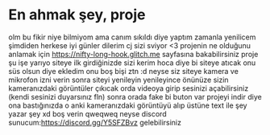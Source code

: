 # En ahmak şey, proje
olm bu fikir niye bilmiyom ama canım sıkıldı diye yaptım zamanla yenilicem şimdiden herkese iyi günler dilerim 
cj sizi sviyor <3
projenin ne olduğunu anlamak için https://nifty-long-hook.glitch.me sayfasına bakabilirsiniz proje şu işe yarıyo siteye ilk girdiğinizde sizi kerim hoca diye bi siteye atıcak onu süs olsun diye ekledim onu boş bişi ztn :d neyse siz siteye kamera ve mikrofon izni verin sonra siteyi yenileyin yenileyince önünüze sizin kameranızdaki görüntüler çıkıcak orda videoya girip sesinizi açabilirsiniz (kendi sesinizi duyarsınız fln) sonra orada fake bi buton var projeyi indir diye ona bastığınızda o anki kameranızdaki görüntüyü alıp üstüne text ile şey yazar şey xd boş verin qweqweq neyse discord sunucum:https://discord.gg/Y5SFZBvz gelebilirsiniz

